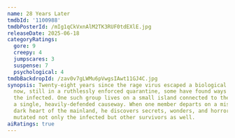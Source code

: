 ```yaml
---
name: 28 Years Later
tmdbId: '1100988'
tmdbPosterId: /mIg1qCkVxnAlM2TK3RUF0tdEXlE.jpg
releaseDate: 2025-06-18
categoryRatings:
  gore: 9
  creepy: 4
  jumpscares: 3
  suspense: 7
  psychological: 4
tmdbBackdropId: /zav0v7gLWMu6pVwgsIAwt11GJ4C.jpg
synopsis: Twenty-eight years since the rage virus escaped a biological weapons laboratory,
  now, still in a ruthlessly enforced quarantine, some have found ways to exist amidst
  the infected. One such group lives on a small island connected to the mainland by
  a single, heavily-defended causeway. When one member departs on a mission into the
  dark heart of the mainland, he discovers secrets, wonders, and horrors that have
  mutated not only the infected but other survivors as well.
aiRatings: true
---
```


